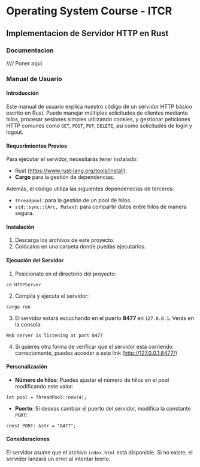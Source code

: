 # Operating System Course - ITCR

## Implementacion de Servidor HTTP en Rust

### Documentacion

//// Poner aqui

### Manual de Usuario

#### Introducción

Este manual de usuario explica nuestro código de un servidor HTTP básico escrito en Rust. Puede manejar múltiples solicitudes de clientes mediante hilos, procesar sesiones simples utilizando cookies, y gestionar peticiones HTTP comunes como `GET`, `POST`, `PUT`, `DELETE`, así como solicitudes de login y logout.

#### Requerimientos Previos

Para ejecutar el servidor, necesitarás tener instalado:

- Rust (https://www.rust-lang.org/tools/install).
- **Cargo** para la gestión de dependencias.

Además, el código utiliza las siguientes dependenecias de terceros:

- `threadpool`: para la gestión de un pool de hilos.
- `std::sync::{Arc, Mutex}`: para compartir datos entre hilos de manera segura.

#### Instalación

1. Descarga los archivos de este proyecto.
2. Colócalos en una carpeta donde puedas ejecutarlos.

#### Ejecución del Servidor

1. Posicionate en el directorio del proyecto:

```
cd HTTPServer
```

2. Compila y ejecuta el servidor:

```
cargo run
```

3. El servidor estará escuchando en el puerto **8477** en `127.0.0.1`. Verás en la consola:

```
Web server is listening at port 8477
```

4. Si quieres otra forma de verificar que el servidor está corriendo correctamente, puedes acceder a este link (http://127.0.0.1:8477/)

#### Personalización

- **Número de hilos**: Puedes ajustar el número de hilos en el pool modificando este valor:

```
let pool = ThreadPool::new(4);
```

- **Puerto**: Si deseas cambiar el puerto del servidor, modifica la constante `PORT`:

```
const PORT: &str = "8477";
```

#### Consideraciones

El servidor asume que el archivo `index.html` está disponible. Si no existe, el servidor lanzará un error al intentar leerlo.
